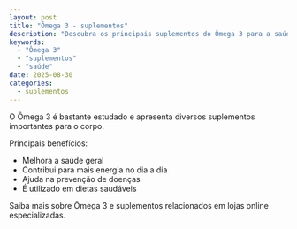 ```yaml
---
layout: post
title: "Ômega 3 - suplementos"
description: "Descubra os principais suplementos do Ômega 3 para a saúde."
keywords:
  - "Ômega 3"
  - "suplementos"
  - "saúde"
date: 2025-08-30
categories:
  - suplementos
---
```


O Ômega 3 é bastante estudado e apresenta diversos suplementos importantes para o corpo.

Principais benefícios:
- Melhora a saúde geral
- Contribui para mais energia no dia a dia
- Ajuda na prevenção de doenças
- É utilizado em dietas saudáveis

Saiba mais sobre Ômega 3 e suplementos relacionados em lojas online especializadas.
